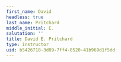 ```yaml
---
first_name: David
headless: true
last_name: Pritchard
middle_initial: E.
salutation: ''
title: David E. Pritchard
type: instructor
uid: b5426718-3d89-7ff4-8520-41b969d1f5dd
---
```

